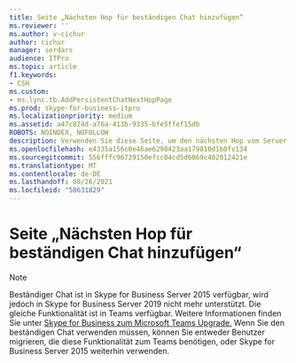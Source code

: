 ```yaml
---
title: Seite „Nächsten Hop für beständigen Chat hinzufügen“
ms.reviewer: ''
ms.author: v-cichur
author: cichur
manager: serdars
audience: ITPro
ms.topic: article
f1.keywords:
- CSH
ms.custom:
- ms.lync.tb.AddPersistentChatNextHopPage
ms.prod: skype-for-business-itpro
ms.localizationpriority: medium
ms.assetid: a47c824d-a76a-413b-9335-bfe5ffef15db
ROBOTS: NOINDEX, NOFOLLOW
description: Verwenden Sie diese Seite, um den nächsten Hop vom Server für beständigen Chat in Ihrer Bereitstellung zu definieren. Weitere Informationen zum Bereitstellen des Servers für beständigen Chat finden Sie unter Deploy Persistent Chat Server in Skype for Business Server 2015.
ms.openlocfilehash: e4335a156c0e46ae6298423aa179810d1b0fc134
ms.sourcegitcommit: 556fffc96729150efcc04cd5d6069c402012421e
ms.translationtype: MT
ms.contentlocale: de-DE
ms.lasthandoff: 08/26/2021
ms.locfileid: "58631829"
---
```

# <a name="add-persistent-chat-next-hop-page"></a>Seite „Nächsten Hop für beständigen Chat hinzufügen“

> [!NOTE] 
> Beständiger Chat ist in Skype for Business Server 2015 verfügbar, wird jedoch in Skype for Business Server 2019 nicht mehr unterstützt. Die gleiche Funktionalität ist in Teams verfügbar. Weitere Informationen finden Sie unter [Skype for Business zum Microsoft Teams Upgrade.](/MicrosoftTeams/upgrade-start-here) Wenn Sie den beständigen Chat verwenden müssen, können Sie entweder Benutzer migrieren, die diese Funktionalität zum Teams benötigen, oder Skype for Business Server 2015 weiterhin verwenden.
